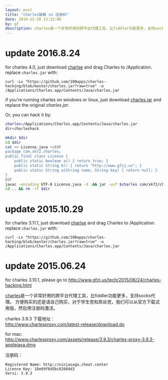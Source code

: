 ```yaml
---
layout: post
title: "charles破解 sn 注册码"
date: 2014-12-20 13:32:08
by: gf
description: charles是一个非常好用的跨平台代理工具，比fiddler功能更多，支持socks代理。
---
```

# update 2016.8.24
for charles 4.0, just download [charlse](https://charles-52f.kxcdn.com//release/4.0/charles-proxy-4.0.dmg) and drag Charles to /Application. replace `charles.jar` with:
	
	curl -Lv "https://github.com/100apps/charles-hacking/blob/master/charles.jar?raw=true" -o /Applications/Charles.app/Contents/Java/charles.jar

if you're running charles on windows or linux, just download [charles.jar](https://github.com/100apps/charles-hacking/blob/master/charles.jar?raw=true) and replace the original *charles.jar*.

Or, you can hack it by:

```bash
charles=/Applications/Charles.app/Contents/Java/charles.jar
dir=charleshack

mkdir $dir
cd $dir
cat >> License.java <<EOF
package com.xk72.charles;
public final class License {
	public static boolean a() { return true; }
	public static String b() { return "http://www.gfzj.us"; }
	public static String a(String name, String key) { return null; }
}
EOF
javac -encoding UTF-8 License.java -d .&& jar -uvf $charles com/xk72/charles/License.class
cd .. && rm -rf $dir
```

#  update 2015.10.29

for charles 3.11.1, just download [charlse](http://www.charlesproxy.com/assets/release/3.11.1/charles-proxy-3.11.1.dmg) and drag Charles to /Application. replace `charles.jar` with:
	
	curl -Lv "https://github.com/100apps/charles-hacking/blob/master/charles.jar?raw=true" -o /Applications/Charles.app/Contents/Java/charles.jar


#  update 2015.06.24
for charles 3.10.1, please go to <http://www.gfzj.us/tech/2015/06/24/charles-hacking.html>

[charles](http://www.charlesproxy.com/)是一个非常好用的跨平台代理工具，比fiddler功能更多，支持socks代理。
方便购买的还是请自己购买，对于学生党和屌丝党，我们可以从官方下载试用版，然后用注册码激活。

charles 3.9.3 下载地址：<br>
<http://www.charlesproxy.com/latest-release/download.do>

for mac:<br>
<http://www.charlesproxy.com/assets/release/3.9.3/charles-proxy-3.9.3-applejava.dmg>

注册码：

	Registered Name: http://ninjasaga.cheat.center
	Licence Key: 18e69f6d5bc820d4d3
	Versi: 3.9.3

